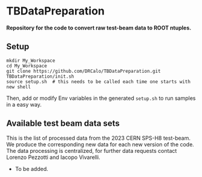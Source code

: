 # TBDataPreparation
**Repository for the code to convert raw test-beam data to ROOT ntuples.**

## Setup
```
mkdir My_Workspace
cd My_Workspace
git clone https://github.com/DRCalo/TBDataPreparation.git
TBDataPreparation/init.sh
source setup.sh  # this needs to be called each time one starts with new shell
```
Then, add or modify Env variables in the generated `setup.sh` to run samples in a easy way.

## Available test beam data sets
This is the list of processed data from the 2023 CERN SPS-H8 test-beam. We produce the corresponding new data for each new version of the code. The data processing is centralized, for further data requests contact Lorenzo Pezzotti and Iacopo Vivarelli.
- To be added.
